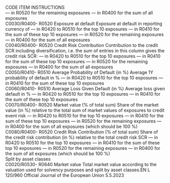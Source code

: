  
CODE  ITEM  INSTRUCTIONS  
— in R0520 for the remaining exposures 
— in R0400 for the sum of all exposures  
C0030/R0400- 
R0520  Exposure at default  Exposure at default in reporting currency of 
— in R0420 to R0510 for the top 10 exposures 
— in R0410 for the sum of these top 10 exposures 
— in R0520 for the remaining exposures 
— in R0400 for the sum of all exposures  
C0040/R0400- 
R0520  Credit Risk Contribution  Contribution to the credit SCR including diversification, i.e. the sum of entries in 
this column gives the credit risk SCR: 
— in R0420 to R0510 for the top 10 exposures 
— in R0410 for the sum of these top 10 exposures 
— in R0520 for the remaining exposures 
— in R0400 for the sum of all exposures  
C0050/R0410- 
R0510  Average Probability of Default 
(in %)  Average 1Y probability of default in % 
— in R0420 to R0510 for the top 10 exposures 
— in R0410 for the sum of these top 10 exposures  
C0060/R0410- 
R0510  Average Loss Given Default 
(in %)  Average loss given default in % 
— in R0420 to R0510 for the top 10 exposures 
— in R0410 for the sum of these top 10 exposures  
C0070/R0400- 
R0520  Market value (% of total sum)  Share of the market value (in %) relative to the total sum of market values of 
exposures to credit event risk 
— in R0420 to R0510 for the top 10 exposures 
— in R0410 for the sum of these top 10 exposures 
— in R0520 for the remaining exposures 
— in R0400 for the sum of all exposures (which should be 100 %)  
C0080/R0400- 
R0520  Credit Risk Contribution (% of 
total sum)  Share of the credit risk contribution (in %) relative to the total credit risk SCR 
— in R0420 to R0510 for the top 10 exposures 
— in R0410 for the sum of these top 10 exposures 
— in R0520 for the remaining exposures 
— in R0400 for the sum of all exposures (which should be 100 %)  
Split by asset classes  
C0020/R0530- 
R0640  Market value  Total market value according to the valuation used for solvency purposes and 
split by asset classes.EN  L 120/960 Official Journal of the European Union 5.5.2023
